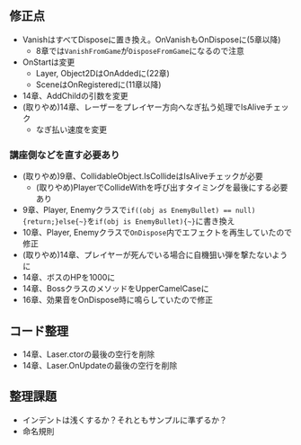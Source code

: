 ## 修正点

* VanishはすべてDisposeに置き換え。OnVanishもOnDisposeに(5章以降)
    * 8章では`VanishFromGame`が`DisposeFromGame`になるので注意
* OnStartは変更
    * Layer, Object2DはOnAddedに(22章)
    * SceneはOnRegisteredに(11章以降)
* 14章、AddChildの引数を変更
* (取りやめ)14章、レーザーをプレイヤー方向へなぎ払う処理でIsAliveチェック
    * なぎ払い速度を変更

### 講座側などを直す必要あり
* (取りやめ)9章、CollidableObject.IsCollideはIsAliveチェックが必要
    * (取りやめ)PlayerでCollideWithを呼び出すタイミングを最後にする必要あり
* 9章、Player, Enemyクラスで```if((obj as EnemyBullet) == null){return;}else{~}```を```if(obj is EnemyBullet){~}```に書き換え
* 10章、Player, Enemyクラスで`OnDispose`内でエフェクトを再生していたので修正
* (取りやめ)14章、プレイヤーが死んでいる場合に自機狙い弾を撃たないように
* 14章、ボスのHPを1000に
* 14章、BossクラスのメソッドをUpperCamelCaseに
* 16章、効果音をOnDispose時に鳴らしていたので修正

## コード整理
* 14章、Laser.ctorの最後の空行を削除
* 14章、Laser.OnUpdateの最後の空行を削除

## 整理課題
* インデントは浅くするか？それともサンプルに準ずるか？
* 命名規則